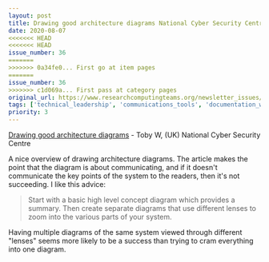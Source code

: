 ```yaml
---
layout: post
title: Drawing good architecture diagrams National Cyber Security Centre
date: 2020-08-07
<<<<<<< HEAD
<<<<<<< HEAD
issue_number: 36
=======
>>>>>>> 0a34fe0... First go at item pages
=======
issue_number: 36
>>>>>>> c1d069a... First pass at category pages
original_url: https://www.researchcomputingteams.org/newsletter_issues/0036
tags: ['technical_leadership', 'communications_tools', 'documentation_writing']
priority: 3
---
```


<!-- markdownlint-disable MD033 -->
<!-- markdownlint-disable MD041 -->
<!-- markdownlint-disable MD049 -->

[Drawing good architecture diagrams](https://www.ncsc.gov.uk/blog-post/drawing-good-architecture-diagrams) - Toby W, (UK) National Cyber Security Centre

A nice overview of drawing architecture diagrams. The article makes the point that the diagram is about communicating, and if it doesn't communicate the key points of the system to the readers, then it's not succeeding.
I like this advice:

> Start with a basic high level concept diagram which provides a summary. Then create separate diagrams that use different lenses to zoom into the various parts of your system.

Having multiple diagrams of the same system viewed through different "lenses" seems more likely to be a success than trying to cram everything into one diagram.

